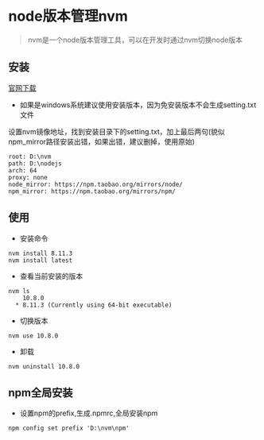 # node版本管理nvm
> nvm是一个node版本管理工具，可以在开发时通过nvm切换node版本
## 安装
[官网下载](https://github.com/coreybutler/nvm-windows/releases)

* 如果是windows系统建议使用安装版本，因为免安装版本不会生成setting.txt文件

设置nvm镜像地址，找到安装目录下的setting.txt，加上最后两句(貌似npm_mirror路径安装出错，如果出错，建议删掉，使用原始)
```
root: D:\nvm
path: D:\nodejs
arch: 64 
proxy: none
node_mirror: https://npm.taobao.org/mirrors/node/
npm_mirror: https://npm.taobao.org/mirrors/npm/
```
## 使用
* 安装命令
```
nvm install 8.11.3
nvm install latest
```
* 查看当前安装的版本
```
nvm ls
    10.8.0
  * 8.11.3 (Currently using 64-bit executable)
```
* 切换版本
```
nvm use 10.8.0
```
* 卸载
```
nvm uninstall 10.8.0
```
## npm全局安装
* 设置npm的prefix,生成.npmrc,全局安装npm
```
npm config set prefix 'D:\nvm\npm'
```